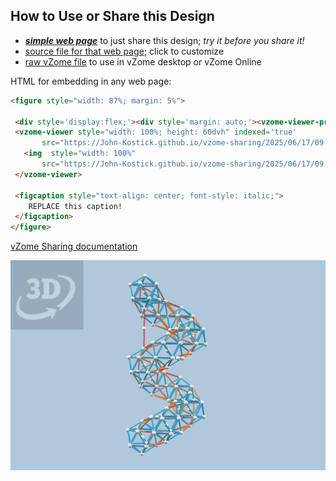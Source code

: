 
## How to Use or Share this Design

 - [***simple web page***](<https://John-Kostick.github.io/vzome-sharing/2025/06/17/09-25-09-icosahedra_helix-alt/>) to just share this design; *try it before you share it!*
 - [source file for that web page](<https://github.com/John-Kostick/vzome-sharing/edit/main/2025/06/17/09-25-09-icosahedra_helix-alt/index.md>); click to customize
 - [raw vZome file](<https://raw.githubusercontent.com/John-Kostick/vzome-sharing/main/2025/06/17/09-25-09-icosahedra_helix-alt/icosahedra_helix-alt.vZome>) to use in vZome desktop or vZome Online
 
 HTML for embedding in any web page:
 ```html
<figure style="width: 87%; margin: 5%">
  
  <div style='display:flex;'><div style='margin: auto;'><vzome-viewer-previous label='prev step'></vzome-viewer-previous><vzome-viewer-next label='next step'></vzome-viewer-next></div></div>
  <vzome-viewer style="width: 100%; height: 60dvh" indexed='true'
        src="https://John-Kostick.github.io/vzome-sharing/2025/06/17/09-25-09-icosahedra_helix-alt/icosahedra_helix-alt.vZome" >
    <img  style="width: 100%"
        src="https://John-Kostick.github.io/vzome-sharing/2025/06/17/09-25-09-icosahedra_helix-alt/icosahedra_helix-alt.png" >
  </vzome-viewer>

  <figcaption style="text-align: center; font-style: italic;">
     REPLACE this caption!
  </figcaption>
</figure>

 ```

[vZome Sharing documentation](https://vzome.github.io/vzome/sharing.html#how-it-works)

![Image](<icosahedra_helix-alt.png>)

